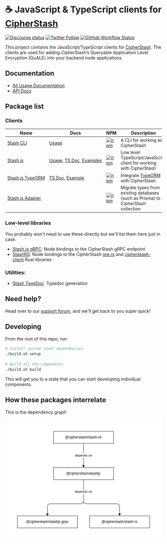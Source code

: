 # ☕ JavaScript & TypeScript clients for [CipherStash](https://cipherstash.com)

[![Discourse status](https://img.shields.io/discourse/status?server=https%3A%2F%2Fdiscuss.cipherstash.com%2F&style=flat-square&color=%232dd9ff)](https://discuss.cipherstash.com)
[![Twitter Follow](https://img.shields.io/twitter/follow/cipherstash?color=%23ad3eff&style=flat-square)](https://twitter.com/cipherstash)
[![GitHub Workflow Status](https://img.shields.io/github/workflow/status/cipherstash/cipherstash.js/Test%20PR%20%E2%80%94%20pnpm%20packages?style=flat-square)](https://github.com/cipherstash/cipherstash.js/actions)

This project contains the JavaScript/TypeScript clients for [CipherStash](https://cipherstash.com).
The clients are used for adding CipherStash’s Queryable Application Level Encryption (QuALE) into your backend node applications.

## Documentation

* [All Usage Documentation](https://docs.cipherstash.com)
* [API Docs](https://docs.cipherstash.com/tsdoc)

## Package list

### Clients

| Name | Docs | NPM | Description |
|----------------------------------------------------------|--------------------------------|---------|------------|
| [Stash&nbsp;CLI](./packages/stash-cli)                   | [Usage](https://docs.cipherstash.com/reference/stash-cli/index.html) | [![npm](https://img.shields.io/npm/v/@cipherstash/stash-cli?style=flat-square)](https://www.npmjs.com/package/@cipherstash/stash-cli) | A CLI for working with CipherStash |
| [Stash.js](./packages/stashjs)                           | [Usage](https://docs.cipherstash.com/reference/stashjs/index.html),&nbsp;[TS&nbsp;Doc](https://docs.cipherstash.com/tsdoc/modules/_cipherstash_stashjs.html),&nbsp;[Examples](https://github.com/cipherstash/stashjs-examples)         | [![npm](https://img.shields.io/npm/v/@cipherstash/stash-cli?style=flat-square)](https://www.npmjs.com/package/@cipherstash/stashjs) | Low level TypeScript/JavaScript client for working with CipherStash |
| [Stash.js&nbsp;TypeORM](./packages/stashjs-typeorm)      | [TS Doc](https://docs.cipherstash.com/tsdoc/modules/_cipherstash_stashjs_typeorm.html),&nbsp;[Example](https://github.com/cipherstash/stashjs-typeorm-demo)    | [![npm](https://img.shields.io/npm/v/@cipherstash/stashjs-typeorm?style=flat-square)](https://www.npmjs.com/package/@cipherstash/stashjs-typeorm) |  Integrate [TypeORM](https://typeorm.io/) with CipherStash |
| [Stash.js&nbsp;Adapter](./packages/stashjs-adapter)      |                                                                                | [![npm](https://img.shields.io/npm/v/@cipherstash/stashjs-adapter?style=flat-square)](https://www.npmjs.com/package/@cipherstash/stashjs-adapter) | Migrate types from existing databases (such as Prisma) to a CipherStash collection |


### Low-level libraries

You probably won't need to use these directly but we'll list them here just in case.

* [Stash.js gRPC](./packages/stashjs-grpc): Node bindings to the CipherStash gRPC endpoint
* [StashRS](./packages/stash-rs): Node bindings to the CipherStash [ore.rs](https://github.com/cipherstash/ore.rs) and [cipherstash-client](https://github.com/cipherstash/cipherstash-rs) Rust libraries

### Utilities:

* [Stash&nbsp;TypeDoc](./packages/stash-typedoc): Typedoc generation

## Need help?

Head over to our [support forum](https://discuss.cipherstash.com/), and we'll get back to you super quick! 

## Developing

From the root of this repo, run:

```bash
# Install system level dependencies
./build.sh setup

# Build all the components
./build.sh build
```

This will get you to a state that you can start developing individual components.

## How these packages interrelate

This is the dependency graph

![alt text](.images/dependency_graph.drawio.png)
